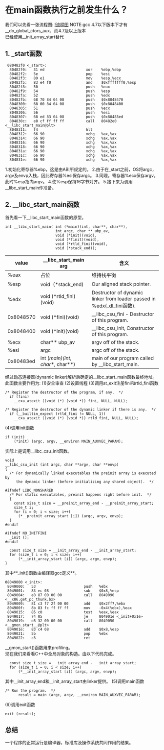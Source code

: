 # 在main函数执行之前发生什么？
我们可以先看一张流程图:
[!流程图](https://github.com/chenzhengchen200821109/elf/blob/master/rt/rt0.png)
NOTE:gcc 4.7以下版本下才有__do_global_ctors_aux，而4.7及以上版本  
已经使用__init_array_start替代
## 1. _start函数 
```
 080482f0 <_start>:
  80482f0:   31 ed                   xor    %ebp,%ebp
  80482f2:   5e                      pop    %esi
  80482f3:   89 e1                   mov    %esp,%ecx
  80482f5:   83 e4 f0                and    $0xfffffff0,%esp
  80482f8:   50                      push   %eax
  80482f9:   54                      push   %esp
  80482fa:   52                      push   %edx
  80482fb:   68 70 84 04 08          push   $0x8048470
  8048300:   68 00 84 04 08          push   $0x8048400
  8048305:   51                      push   %ecx
  8048306:   56                      push   %esi
  8048307:   68 ed 83 04 08          push   $0x80483ed
  804830c:   e8 cf ff ff ff          call   80482e0 <__libc_start_main@plt>
  8048311:   f4                      hlt
  8048312:   66 90                   xchg   %ax,%ax
  8048314:   66 90                   xchg   %ax,%ax
  8048316:   66 90                   xchg   %ax,%ax
  8048318:   66 90                   xchg   %ax,%ax
  804831a:   66 90                   xchg   %ax,%ax
  804831c:   66 90                   xchg   %ax,%ax
  804831e:   66 90                   xchg   %ax,%ax
```
1.初始化寄存器%ebp，这是由ABI所规定的。
2.由于在_start之前，OS将argc，argv及envp入栈，因此寄存器%esi保存argc。
3.同理，寄存器%ecx保存argv。此时%esp指向argv。
4.使%esp保持16字节对齐。
5.接下来为调用__libc_start_main作准备。

## 2. __libc_start_main函数
首先看一下__libc_start_main函数的原型。
```
int __libc_start_main( int (*main)(int, char**, char**),
                       int argc, char ** ubp_av,
                       void (*init)(void),
                       void (*finit)(void),
                       void (*rtld_fini)(void),
                       void (*stack_end));
```
value | __libc_start_main arg | 含义
----- | --------------------- | ----
%eax | 占位 | 维持栈平衡
%esp | void（*stack_end) | Our aligned stack pointer.
%edx | void (*rtld_fini)(void) | Destructor of dynamic linker from loader passed in %edx(_dl_fini函数). 
0x8048570 | void (*fini)(void) | __libc_csu_fini - Destructor of this program.
0x8048400 | void (*init)(void) | __libc_csu_init, Constructor of this program.
%ecx | char** ubp_av | argv off of the stack.
%esi | argc | argc off of the stack.
0x80483ed | int (*main)(int, char**, char**) | main of our program called by __libc_start_main.

经过动态连接器(dynamic linker)解析后确定的__libc_start_main函数最终地址。此函数主要作用为:
(1)安全审查
(2)设置线程
(3)调用at_exit注册fini和rtld_fini函数
```
/* Register the destructor of the program, if any.  */
  if (fini)
    __cxa_atexit ((void (*) (void *)) fini, NULL, NULL);
```
```
/* Register the destructor of the dynamic linker if there is any.  */
  if (__builtin_expect (rtld_fini != NULL, 1))
    __cxa_atexit ((void (*) (void *)) rtld_fini, NULL, NULL);
```
(4)调用init函数
```
if (init)
    (*init) (argc, argv, __environ MAIN_AUXVEC_PARAM);
```
实际上是调用__libc_csu_init函数。
```
void
__libc_csu_init (int argc, char **argv, char **envp)
{
  /* For dynamically linked executables the preinit array is executed by
     the dynamic linker (before initializing any shared object).  */

#ifndef LIBC_NONSHARED
  /* For static executables, preinit happens right before init.  */
  {
    const size_t size = __preinit_array_end - __preinit_array_start;
    size_t i;
    for (i = 0; i < size; i++)
      (*__preinit_array_start [i]) (argc, argv, envp);
  }
#endif

#ifndef NO_INITFINI
  _init ();
#endif

  const size_t size = __init_array_end - __init_array_start;
  for (size_t i = 0; i < size; i++)
      (*__init_array_start [i]) (argc, argv, envp);
}
```
其中**_init()函数由编译器gcc定义**。
```
08049000 <_init>:
 8049000:	53                   	push   %ebx
 8049001:	83 ec 08             	sub    $0x8,%esp
 8049004:	e8 87 00 00 00       	call   8049090 <__x86.get_pc_thunk.bx>
 8049009:	81 c3 f7 2f 00 00    	add    $0x2ff7,%ebx
 804900f:	8b 83 fc ff ff ff    	mov    -0x4(%ebx),%eax
 8049015:	85 c0                	test   %eax,%eax
 8049017:	74 05                	je     804901e <_init+0x1e>
 8049019:	e8 32 00 00 00       	call   8049050 <__gmon_start__@plt>
 804901e:	83 c4 08             	add    $0x8,%esp
 8049021:	5b                   	pop    %ebx
 8049022:	c3                   	ret    

```
__gmon_start()函数用来profiling。  
现在我们来看看C++中全局对象的构造。由以下代码完成。
```
  const size_t size = __init_array_end - __init_array_start;
  for (size_t i = 0; i < size; i++)
      (*__init_array_start [i]) (argc, argv, envp);
```
其中__init_array_end和__init_array_start由linker提供。
(5)调用main函数
```
/* Run the program.  */
      result = main (argc, argv, __environ MAIN_AUXVEC_PARAM);
```
(6)调用exit函数
```
exit (result);
```

## 总结
一个程序的正常运行是编译器，标准库及操作系统共同作用的结果。
